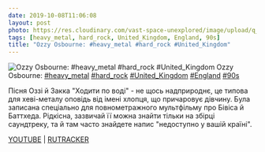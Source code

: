```yaml
---
date: 2019-10-08T11:06:08
layout: post
photo: https://res.cloudinary.com/vast-space-unexplored/image/upload/q_auto,dpr_auto,w_auto/photos/photo_757_08-10-2019_11-06-08.jpg
tags: [heavy_metal, hard_rock, United_Kingdom, England, 90s]
title: "Ozzy Osbourne: #heavy_metal #hard_rock #United_Kingdom"
---
```

![Ozzy Osbourne: #heavy_metal #hard_rock #United_Kingdom](https://res.cloudinary.com/vast-space-unexplored/image/upload/q_auto,dpr_auto,w_auto/photos/photo_757_08-10-2019_11-06-08.jpg)
Ozzy Osbourne: [#heavy_metal](/tags/#heavy_metal) [#hard_rock](/tags/#hard_rock) [#United_Kingdom](/tags/#United_Kingdom) [#England](/tags/#England) [#90s](/tags/#90s)

Пісня Оззі й Закка &quot;Ходити по воді&quot; - не щось надприроднє, це типова для хеві-металу оповідь від імені хлопця, що причаровує дівчину. Була записана спеціально для повнометражного мультфільму про Бівіса й Баттхеда. Рідкісна, зазвичай її можна знайти тільки на збірці саундтреку, та й там часто знайдете напис &quot;недоступно у вашій країні&quot;.

[YOUTUBE](https://www.youtube.com/playlist?list=PLqY8TCyITk72sq_WaYi00Q2GkXWGsLFAZ) \| [RUTRACKER](https://rutracker.org/forum/viewtopic.php?t=5342440)